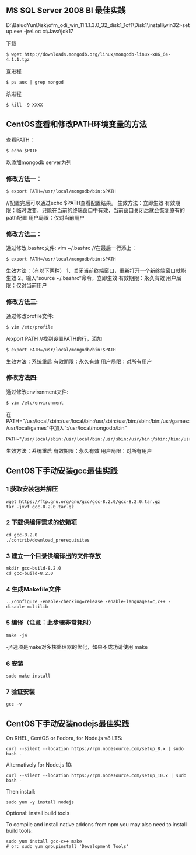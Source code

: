<span id= "20183501">MS SQL Server 2008 BI 最佳实践</span>
----------

D:\BaiudYunDisk\ofm_odi_win_11.1.1.3.0_32_disk1_1of1\Disk1\install\win32>setup.exe -jreLoc c:\Java\jdk17

下载
```shell
$ wget http://downloads.mongodb.org/linux/mongodb-linux-x86_64-4.1.1.tgz
```
查进程
```shell
$ ps aux | grep mongod
```
杀进程
```shell
$ kill -9 XXXX
```

<span id= "20183502">CentOS查看和修改PATH环境变量的方法</span>
----------

查看PATH：
```shell
$ echo $PATH
```

以添加mongodb server为列
### 修改方法一： ###
```shell
$ export PATH=/usr/local/mongodb/bin:$PATH
```
//配置完后可以通过echo $PATH查看配置结果。
生效方法：立即生效
有效期限：临时改变，只能在当前的终端窗口中有效，当前窗口关闭后就会恢复原有的path配置
用户局限：仅对当前用户

### 修改方法二：
通过修改.bashrc文件:
vim ~/.bashrc 
//在最后一行添上：
```shell
$ export PATH=/usr/local/mongodb/bin:$PATH
```
生效方法：（有以下两种）
1、关闭当前终端窗口，重新打开一个新终端窗口就能生效
2、输入“source ~/.bashrc”命令，立即生效
有效期限：永久有效
用户局限：仅对当前用户

### 修改方法三:
通过修改profile文件:
```shell
$ vim /etc/profile
```

/export PATH //找到设置PATH的行，添加

```shell
$ export PATH=/usr/local/mongodb/bin:$PATH
```
生效方法：系统重启
有效期限：永久有效
用户局限：对所有用户

### 修改方法四: ###
通过修改environment文件:
```shell
$ vim /etc/environment
```

在PATH="/usr/local/sbin:/usr/local/bin:/usr/sbin:/usr/bin:/sbin:/bin:/usr/games:/usr/local/games"中加入“:/usr/local/mongodb/bin”
```shell
PATH="/usr/local/sbin:/usr/local/bin:/usr/sbin:/usr/bin:/sbin:/bin:/usr/games:/usr/local/games:/usr/local/mongodb/bin
```
生效方法：系统重启
有效期限：永久有效
用户局限：对所有用户

<span id= "20183503">CentOS下手动安装gcc最佳实践</span>
----------

### 1 获取安装包并解压 ###
```shell
wget https://ftp.gnu.org/gnu/gcc/gcc-8.2.0/gcc-8.2.0.tar.gz
tar -jxvf gcc-8.2.0.tar.gz
```

### 2 下载供编译需求的依赖项 ###


```shell
cd gcc-8.2.0
./contrib/download_prerequisites
```

### 3 建立一个目录供编译出的文件存放 ###


```shell
mkdir gcc-build-8.2.0
cd gcc-build-8.2.0
```

### 4 生成Makefile文件 ###

```shell
../configure -enable-checking=release -enable-languages=c,c++ -disable-multilib
```

### 5 编译（注意：此步骤非常耗时） ###


```shell
make -j4
```
-j4选项是make对多核处理器的优化，如果不成功请使用 make


### 6 安装 ###

```shell
sudo make install
```

 ### 7 验证安装 ###
```shell
gcc -v
```

<span id= "20183504">CentOS下手动安装nodejs最佳实践</span>
----------

On RHEL, CentOS or Fedora, for Node.js v8 LTS:
```shell
curl --silent --location https://rpm.nodesource.com/setup_8.x | sudo bash -
```
Alternatively for Node.js 10:
```shell
curl --silent --location https://rpm.nodesource.com/setup_10.x | sudo bash -
```
Then install:
```shell
sudo yum -y install nodejs
```
Optional: install build tools

To compile and install native addons from npm you may also need to install build tools:
```shell
sudo yum install gcc-c++ make
# or: sudo yum groupinstall 'Development Tools'
```










